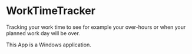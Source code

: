 # WorkTimeTracker
Tracking your work time to see for example your over-hours or when your planned work day will be over.

This App is a Windows application.